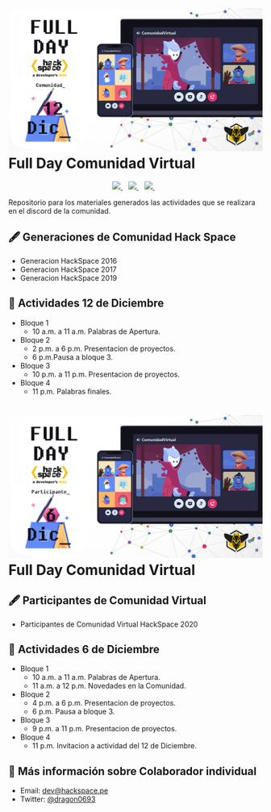 # [![Entrenamiento de comunidades](https://raw.githubusercontent.com/HackSpacePeru/Full-Day/main/Full%20Day%20Comunidad.jpg)](https://raw.githubusercontent.com/HackSpacePeru/Full-Day/main/Full%20Day%20Comunidad.jpg) Full Day Comunidad Virtual

<p align='center'>
   <a href="https://twitter.com/hackspaceperu">
     <img src="https://img.shields.io/badge/twitter-%231DA1F2.svg?&style=for-the-badge&logo=twitter&logoColor=white&countColor=%232ea44f" />
  </a>&nbsp;&nbsp;
  <a href="https://www.linkedin.com/company/hack-space">
     <img src="https://img.shields.io/badge/linkedin-%230077B5.svg?&style=for-the-badge&logo=linkedin&logoColor=white" />
  </a>&nbsp;&nbsp;
  <a href="https://www.instagram.com/hackspaceboost">
    <img src="https://img.shields.io/badge/instagram-%23E4405F.svg?&style=for-the-badge&logo=instagram&logoColor=white" />        
  </a>&nbsp;&nbsp;
</p>

Repositorio para los materiales generados las actividades que se realizara en el discord de la comunidad.

## 🖋 Generaciones de Comunidad Hack Space

* Generacion HackSpace 2016
* Generacion HackSpace 2017
* Generacion HackSpace 2019

## 🔖 Actividades 12 de Diciembre

* Bloque 1
    * 10 a.m. a 11 a.m. Palabras de Apertura.
* Bloque 2
    * 2 p.m. a 6 p.m. Presentacion de proyectos.
    * 6 p.m.Pausa a bloque 3.
* Bloque 3
    * 10 p.m. a 11 p.m. Presentacion de proyectos.
* Bloque 4
    *  11 p.m. Palabras finales.

# [![Entrenamiento de comunidades](https://raw.githubusercontent.com/HackSpacePeru/Full-Day/main/Full%20Day%20Participante.jpg)](https://raw.githubusercontent.com/HackSpacePeru/Full-Day/main/Full%20Day%20Participante.jpg) Full Day Comunidad Virtual

## 🖋 Participantes de Comunidad Virtual

* Participantes de Comunidad Virtual HackSpace 2020

## 🔖 Actividades 6 de Diciembre

* Bloque 1 
    * 10 a.m. a 11 a.m. Palabras de Apertura.
    * 11 a.m. a 12 p.m. Novedades en la Comunidad.
* Bloque 2
    * 4 p.m. a 6 p.m. Presentacion de proyectos.
    * 6 p.m. Pausa a bloque 3.
* Bloque 3
    * 9 p.m. a 11 p.m. Presentacion de proyectos.
* Bloque 4
    * 11 p.m. Invitacion a actividad del 12 de Diciembre.

## 👀 Más información sobre Colaborador individual

- Email: dev@hackspace.pe
- Twitter: [@dragon0693](https://twitter.com/dragon0693)
